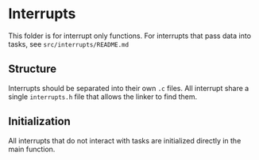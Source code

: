 # Interrupts

This folder is for interrupt only functions. For interrupts that pass data into tasks, see `src/interrupts/README.md`

## Structure
Interrupts should be separated into their own `.c` files. All interrupt share a single `interrupts.h` file that allows the linker to find them.

## Initialization
All interrupts that do not interact with tasks are initialized directly in the main function.